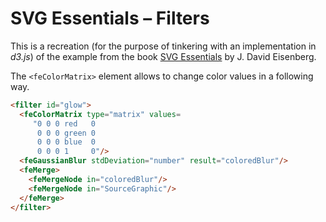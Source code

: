 # SVG Essentials – Filters

This is a recreation (for the purpose of tinkering with an
implementation in *d3.js*) of the example from the book
[SVG Essentials](http://commons.oreilly.com/wiki/index.php/SVG_Essentials/Filters#Creating_a_Glowing_Shadow)
by J. David Eisenberg.

The `<feColorMatrix>` element allows to change color values in a following way.

```html
<filter id="glow">
  <feColorMatrix type="matrix" values=
     "0 0 0 red   0
      0 0 0 green 0
      0 0 0 blue  0
      0 0 0 1     0"/>
  <feGaussianBlur stdDeviation="number" result="coloredBlur"/>
  <feMerge>
    <feMergeNode in="coloredBlur"/>
    <feMergeNode in="SourceGraphic"/>
  </feMerge>
</filter>
```
